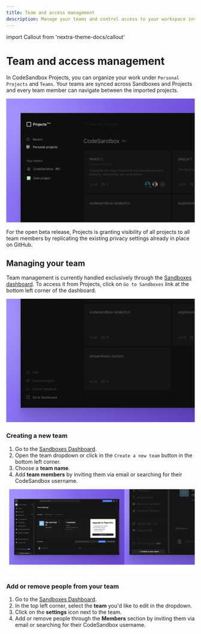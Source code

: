 ```yaml
---
title: Team and access management
description: Manage your teams and control access to your workspace inside CodeSandbox Projects
---
```


import Callout from 'nextra-theme-docs/callout'

# Team and access management

In CodeSandbox Projects, you can organize your work under `Personal Projects` and `Teams`. Your teams are synced across Sandboxes and Projects and every team member can navigate between the imported projects. 

![Teams in Projects](../images/teams-list.png)

For the open beta release, Projects is granting visibility of all projects to all team members by replicating the existing privacy settings already in place on GitHub. 


## Managing your team

Team management is currently handled exclusively through the [Sandboxes dashboard](https://codesandbox.io/dashboard). To access it from Projects, click on `Go to Sandboxes` link at the bottom left corner of the dashboard.

![Go to sandboxes to manage your team](../images/teams-go-to-sandboxes.png)

### Creating a new team

1. Go to the [Sandboxes Dashboard](https://codesandbox.io/dashboard).
1. Open the team dropdown or click in the `Create a new team` button in the bottom left corner.
1. Choose a **team name**.
1. Add **team members** by inviting them via email or searching for their CodeSandbox username.

![Manage your team](../images/teams-new.png)


### Add or remove people from your team

1. Go to the [Sandboxes Dashboard](https://codesandbox.io/dashboard).
1. In the top left corner, select the **team** you'd like to edit in the dropdown. 
1. Click on the **settings** icon next to the team.
1. Add or remove people through the **Members** section by inviting them via email or searching for their CodeSandbox username.


